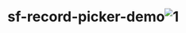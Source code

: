# sf-record-picker-demo![1](https://github.com/user-attachments/assets/19787d47-d496-4f92-8d15-b6959876d1dc)
